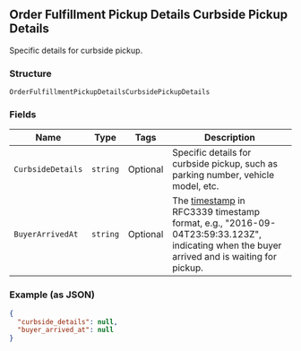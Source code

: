 ## Order Fulfillment Pickup Details Curbside Pickup Details

Specific details for curbside pickup.

### Structure

`OrderFulfillmentPickupDetailsCurbsidePickupDetails`

### Fields

| Name | Type | Tags | Description |
|  --- | --- | --- | --- |
| `CurbsideDetails` | `string` | Optional | Specific details for curbside pickup, such as parking number, vehicle model, etc. |
| `BuyerArrivedAt` | `string` | Optional | The [timestamp](#workingwithdates) in RFC3339 timestamp format, e.g., "2016-09-04T23:59:33.123Z",<br>indicating when the buyer arrived and is waiting for pickup. |

### Example (as JSON)

```json
{
  "curbside_details": null,
  "buyer_arrived_at": null
}
```


